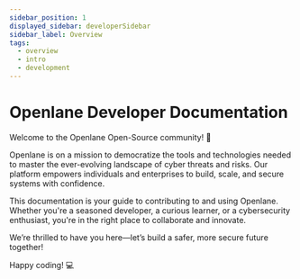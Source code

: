 ```yaml
---
sidebar_position: 1
displayed_sidebar: developerSidebar
sidebar_label: Overview
tags:
  - overview
  - intro
  - development
---
```


#  Openlane Developer Documentation

Welcome to the Openlane Open-Source community! 🚀

Openlane is on a mission to democratize the tools and technologies needed to master the ever-evolving landscape of cyber threats and risks. Our platform empowers individuals and enterprises to build, scale, and secure systems with confidence.

This documentation is your guide to contributing to and using Openlane. Whether you're a seasoned developer, a curious learner, or a cybersecurity enthusiast, you're in the right place to collaborate and innovate.

We’re thrilled to have you here—let’s build a safer, more secure future together!

Happy coding! 💻